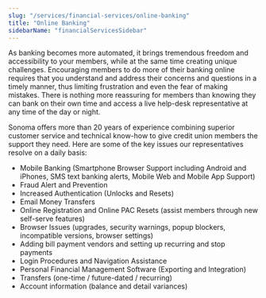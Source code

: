 ```yaml
---
slug: "/services/financial-services/online-banking"
title: "Online Banking"
sidebarName: "financialServicesSidebar"
---
```

As banking becomes more automated, it brings tremendous freedom and accessibility to your members, while at the same time creating unique challenges. Encouraging members to do more of their banking online requires that you understand and address their concerns and questions in a timely manner, thus limiting frustration and even the fear of making mistakes. There is nothing more reassuring for members than knowing they can bank on their own time and access a live help-desk representative at any time of the day or night.

Sonoma offers more than 20 years of experience combining superior customer service and technical know-how to give credit union members the support they need. Here are some of the key issues our representatives resolve on a daily basis:

* Mobile Banking (Smartphone Browser Support including Android and iPhones, SMS text banking alerts, Mobile Web and Mobile App Support)
* Fraud Alert and Prevention
* Increased Authentication (Unlocks and Resets)
* Email Money Transfers
* Online Registration and Online PAC Resets (assist members through new self-serve features)
* Browser Issues (upgrades, security warnings, popup blockers, incompatible versions, browser settings)
* Adding bill payment vendors and setting up recurring and stop payments
* Login Procedures and Navigation Assistance
* Personal Financial Management Software (Exporting and Integration)
* Transfers (one-time / future-dated / recurring)
* Account information (balance and detail variances)